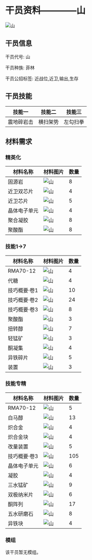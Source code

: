 # 干员资料————山

![山](./oprImages/山.png)

## 干员信息

干员代号: 山

干员种族: 菲林

干员公招标签: 近战位,近卫,输出,生存

## 干员技能

| 技能一       | 技能二   | 技能三 |
| ------------ | -------- | ------ |
| 震地碎岩击 | 横扫架势 | 左勾扫拳 |

## 材料需求

### 精英化

| 材料名称      | 材料图片 | 数量  |
|---------|---------|-----|
| 固源岩 | ![山](./matIcons/固源岩.png)  |   8  |
| 近卫双芯片 | ![山](./matIcons/近卫双芯片.png)  |   4  |
| 近卫芯片 | ![山](./matIcons/近卫芯片.png)  |   5  |
| 晶体电子单元 | ![山](./matIcons/晶体电子单元.png)  |   4  |
| 聚合凝胶 | ![山](./matIcons/聚合凝胶.png)  |   8  |
| 聚酸酯 | ![山](./matIcons/聚酸酯.png)  |   8  |

### 技能1→7

| 材料名称      | 材料图片 | 数量  |
|---------|---------|-----|
| RMA70-12 | ![山](./matIcons/RMA70-12.png)  |   4  |
| 代糖 | ![山](./matIcons/代糖.png)  |   4  |
| 技巧概要·卷1 | ![山](./matIcons/技巧概要·卷1.png)  |   10  |
| 技巧概要·卷2 | ![山](./matIcons/技巧概要·卷2.png)  |   24  |
| 技巧概要·卷3 | ![山](./matIcons/技巧概要·卷3.png)  |   8  |
| 聚酸酯 | ![山](./matIcons/聚酸酯.png)  |   3  |
| 扭转醇 | ![山](./matIcons/扭转醇.png)  |   7  |
| 轻锰矿 | ![山](./matIcons/轻锰矿.png)  |   3  |
| 酮凝集 | ![山](./matIcons/酮凝集.png)  |   4  |
| 异铁碎片 | ![山](./matIcons/异铁碎片.png)  |   5  |
| 装置 | ![山](./matIcons/装置.png)  |   3  |

### 技能专精

| 材料名称      | 材料图片 | 数量  |
|---------|---------|-----|
| RMA70-12 | ![山](./matIcons/RMA70-12.png)  |   5  |
| 白马醇 | ![山](./matIcons/白马醇.png)  |   13  |
| 炽合金 | ![山](./matIcons/炽合金.png)  |   4  |
| 炽合金块 | ![山](./matIcons/炽合金块.png)  |   4  |
| 改量装置 | ![山](./matIcons/改量装置.png)  |   5  |
| 技巧概要·卷3 | ![山](./matIcons/技巧概要·卷3.png)  |   105  |
| 晶体电子单元 | ![山](./matIcons/晶体电子单元.png)  |   6  |
| 凝胶 | ![山](./matIcons/凝胶.png)  |   4  |
| 三水锰矿 | ![山](./matIcons/三水锰矿.png)  |   9  |
| 双极纳米片 | ![山](./matIcons/双极纳米片.png)  |   6  |
| 酮阵列 | ![山](./matIcons/酮阵列.png)  |   17  |
| 五水研磨石 | ![山](./matIcons/五水研磨石.png)  |   8  |
| 异铁块 | ![山](./matIcons/异铁块.png)  |   4  |

### 模组

该干员暂无模组。
